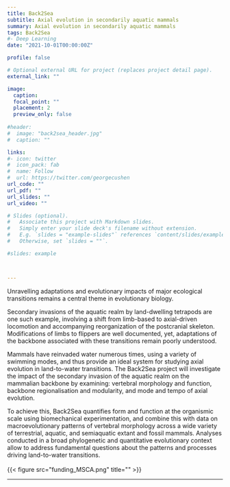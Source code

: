```yaml
---
title: Back2Sea
subtitle: Axial evolution in secondarily aquatic mammals
summary: Axial evolution in secondarily aquatic mammals
tags: Back2Sea
#- Deep Learning
date: "2021-10-01T00:00:00Z"

profile: false

# Optional external URL for project (replaces project detail page).
external_link: ""

image:
  caption: 
  focal_point: ""
  placement: 2
  preview_only: false
  
#header:
#  image: "back2sea_header.jpg"
#  caption: ""

links:
#- icon: twitter
#  icon_pack: fab
#  name: Follow
#  url: https://twitter.com/georgecushen
url_code: ""
url_pdf: ""
url_slides: ""
url_video: ""

# Slides (optional).
#   Associate this project with Markdown slides.
#   Simply enter your slide deck's filename without extension.
#   E.g. `slides = "example-slides"` references `content/slides/example-slides.md`.
#   Otherwise, set `slides = ""`.

#slides: example



---
```


Unravelling adaptations and evolutionary impacts of major ecological transitions remains a central theme in evolutionary biology. 

Secondary invasions of the aquatic realm by land-dwelling tetrapods are one such example, involving a shift from limb-based to axial-driven locomotion and accompanying reorganization of the postcranial skeleton. 
Modifications of limbs to flippers are well documented, yet, adaptations of the backbone associated with these transitions remain poorly understood. 

Mammals have reinvaded water numerous times, using a variety of swimming modes, and thus provide an ideal system for studying axial evolution in land-to-water transitions. 
The Back2Sea project will investigate the impact of the secondary invasion of the aquatic realm on the mammalian backbone by examining:
 vertebral morphology and function, 
 backbone regionalisation and modularity, 
and mode and tempo of axial evolution. 

To achieve this, Back2Sea quantifies form and function at the organismic scale using biomechanical experimentation, and combine this with data on macroevolutionary patterns of vertebral morphology across a wide variety of terrestrial, aquatic, and semiaquatic extant and fossil mammals. 
Analyses conducted in a broad phylogenetic and quantitative evolutionary context allow to address fundamental questions about the patterns and processes driving land-to-water transitions. 
<br></br>
{{< figure src="funding_MSCA.png" title="" >}}


---


